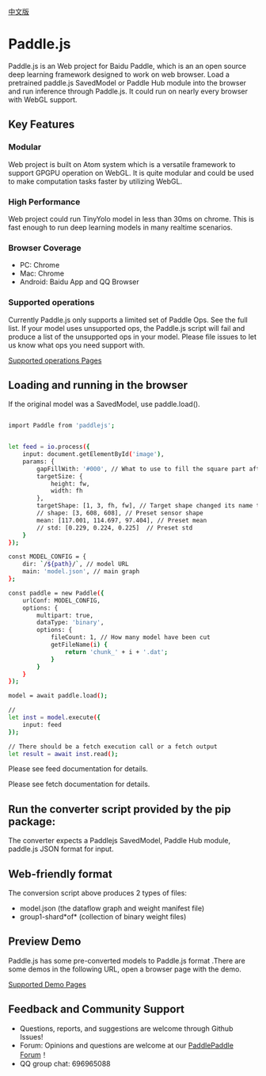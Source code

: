 [中文版](./README_cn.md)

# Paddle.js

Paddle.js is an Web project for Baidu Paddle, which is an an open source deep learning framework designed to work on web browser. Load a pretrained paddle.js SavedModel or Paddle Hub module into the browser and run inference through Paddle.js. It could run on nearly every browser with WebGL support.

## Key Features

### Modular

Web project is built on Atom system which is a versatile framework to support GPGPU operation on WebGL. It is quite modular and could be used to make computation tasks faster by utilizing WebGL.

### High Performance

Web project could run TinyYolo model in less than 30ms on chrome. This is fast enough to run deep learning models in many realtime scenarios.

### Browser Coverage

* PC: Chrome
* Mac: Chrome
* Android: Baidu App and QQ Browser

### Supported operations

Currently Paddle.js only supports a limited set of Paddle Ops. See the full list. If your model uses unsupported ops, the Paddle.js script will fail and produce a list of the unsupported ops in your model. Please file issues to let us know what ops you need support with.

[Supported operations Pages](./src/factory/fshader/README.md)


## Loading and running in the browser

If the original model was a SavedModel, use paddle.load(). 

```bash

import Paddle from 'paddlejs';


let feed = io.process({
    input: document.getElementById('image'),
    params: {
        gapFillWith: '#000', // What to use to fill the square part after zooming
        targetSize: {
            height: fw,
            width: fh
        },
        targetShape: [1, 3, fh, fw], // Target shape changed its name to be compatible with previous logic
        // shape: [3, 608, 608], // Preset sensor shape
        mean: [117.001, 114.697, 97.404], // Preset mean
        // std: [0.229, 0.224, 0.225]  // Preset std
    }
});

const MODEL_CONFIG = {
    dir: `/${path}/`, // model URL
    main: 'model.json', // main graph
};

const paddle = new Paddle({
    urlConf: MODEL_CONFIG,
    options: {
        multipart: true,
        dataType: 'binary',
        options: {
            fileCount: 1, // How many model have been cut
            getFileName(i) { 
                return 'chunk_' + i + '.dat';
            }
        }
    }
});

model = await paddle.load();

// 
let inst = model.execute({
    input: feed
});

// There should be a fetch execution call or a fetch output
let result = await inst.read();


```

Please see feed documentation for details.

Please see fetch documentation for details.


## Run the converter script provided by the pip package:

The converter expects a Paddlejs SavedModel, Paddle Hub module, paddle.js JSON format for input.


## Web-friendly format

The conversion script above produces 2 types of files:

 - model.json (the dataflow graph and weight manifest file)
 - group1-shard\*of\* (collection of binary weight files)


## Preview Demo

Paddle.js has some pre-converted models to Paddle.js format .There are some demos in the following URL, open a browser page with the demo.

[Supported Demo Pages](./examples/README.md)


## Feedback and Community Support

- Questions, reports, and suggestions are welcome through Github Issues!
- Forum: Opinions and questions are welcome at our [PaddlePaddle Forum](https://ai.baidu.com/forum/topic/list/168)！
- QQ group chat: 696965088
